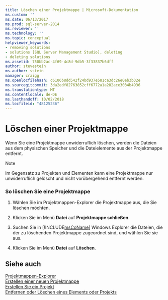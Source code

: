 ```yaml
---
title: Löschen einer Projektmappe | Microsoft-Dokumentation
ms.custom: ''
ms.date: 06/13/2017
ms.prod: sql-server-2014
ms.reviewer: ''
ms.technology: ''
ms.topic: conceptual
helpviewer_keywords:
- removing solutions
- solutions [SQL Server Management Studio], deleting
- deleting solutions
ms.assetid: 750bb2ac-4f69-4c8d-9db5-3f33837b6dff
author: stevestein
ms.author: sstein
manager: craigg
ms.openlocfilehash: c6106b8dd542f24bd937e581ca3dc26e0eb3b32e
ms.sourcegitcommit: 3da2edf82763852cff6772a1a282ace3034b4936
ms.translationtype: MT
ms.contentlocale: de-DE
ms.lasthandoff: 10/02/2018
ms.locfileid: "48125236"
---
```

# <a name="delete-a-solution"></a>Löschen einer Projektmappe
  Wenn Sie eine Projektmappe unwiderruflich löschen, werden die Dateien aus dem physischen Speicher und die Dateielemente aus der Projektmappe entfernt.  
  
> [!NOTE]  
>  Im Gegensatz zu Projekten und Elementen kann eine Projektmappe nur unwiderruflich gelöscht und nicht vorübergehend entfernt werden.  
  
### <a name="to-delete-a-solution"></a>So löschen Sie eine Projektmappe  
  
1.  Wählen Sie im Projektmappen-Explorer die Projektmappe aus, die Sie löschen möchten.  
  
2.  Klicken Sie im Menü **Datei** auf **Projektmappe schließen**.  
  
3.  Suchen Sie in [!INCLUDE[msCoName](../../includes/msconame-md.md)] Windows Explorer die Dateien, die der zu löschenden Projektmappe zugeordnet sind, und wählen Sie sie aus.  
  
4.  Klicken Sie im Menü **Datei** auf **Löschen**.  
  
## <a name="see-also"></a>Siehe auch  
 [Projektmappen-Explorer](solution-explorer.md)   
 [Erstellen einer neuen Projektmappe](create-a-new-solution.md)   
 [Erstellen Sie ein Projekt](create-a-project.md)   
 [Entfernen oder Löschen eines Elements oder Projekts](remove-or-delete-an-item-or-project.md)  
  
  
